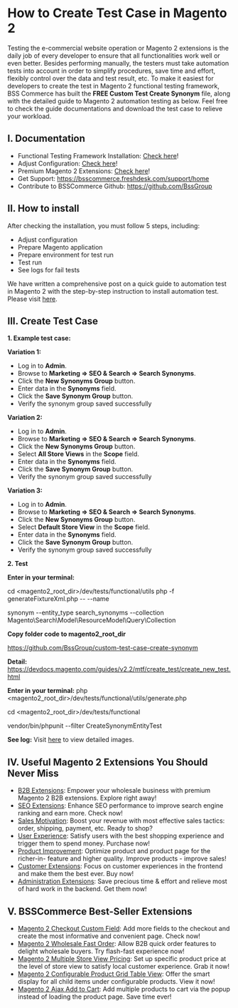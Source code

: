 # How to Create Test Case in Magento 2

Testing the e-commercial website operation or Magento 2 extensions is the daily job of every developer to ensure that all functionalities work well or even better. Besides performing manually, the testers must take automation tests into account in order to simplify procedures, save time and effort, flexibly control over the data and test result, etc. 
To make it easiest for developers to create the test in Magento 2 functional testing framework, BSS Commerce has built the **FREE Custom Test Create Synonym** file, along with the detailed guide to Magento 2 automation testing as below. Feel free to check the guide documentations and download the test case to relieve your workload.

## I. Documentation

- Functional Testing Framework Installation: <a href="https://devdocs.magento.com/guides/v2.0/mtf/mtf_installation.html" target="_blank">Check here</a>!
- Adjust Configuration: <a href="https://bsscommerce.com/confluence/a-quick-guide-to-automation-test-in-magento-2.html" target="_blank">Check here</a>!
- Premium Magento 2 Extensions: <a href="https://bsscommerce.com/magento-2-extensions.html" target="_blank">Check here</a>!
- Get Support: <a href="https://bsscommerce.freshdesk.com/support/home" target="_blank">https://bsscommerce.freshdesk.com/support/home</a>
- Contribute to BSSCommerce Github: <a href="https://github.com/BssGroup" target="_blank">https://github.com/BssGroup</a>

## II. How to install

After checking the installation, you must follow 5 steps, including:

- Adjust configuration
- Prepare Magento application
- Prepare environment for test run
- Test run
- See logs for fail tests

We have written a comprehensive post on a quick guide to automation test in Magento 2 with the step-by-step instruction to install automation test. Please visit <a href="https://bsscommerce.com/confluence/a-quick-guide-to-automation-test-in-magento-2.html#aI1" target="_blank">here</a>. 

## III. Create Test Case
**1. Example test case:**

**Variation 1:**

- Log in to **Admin**.
- Browse to **Marketing ⇒ SEO & Search ⇒ Search Synonyms**.
- Click the **New Synonyms Group** button.
- Enter data in the **Synonyms** field.
- Click the **Save Synonym Group** button.
- Verify the synonym group saved successfully

**Variation 2:**

- Log in to **Admin**.
- Browse to **Marketing ⇒ SEO & Search ⇒ Search Synonyms**.
- Click the **New Synonyms Group** button.
- Select **All Store Views** in the **Scope** field.
- Enter data in the **Synonyms** field.
- Click the **Save Synonym Group** button.
- Verify the synonym group saved successfully

**Variation 3:**

- Log in to **Admin**.
- Browse to **Marketing ⇒ SEO & Search ⇒ Search Synonyms**.
- Click the **New Synonyms Group** button.
- Select **Default Store View** in the **Scope** field.
- Enter data in the **Synonyms** field.
- Click the **Save Synonym Group** button.
- Verify the synonym group saved successfully

**2. Test**

**Enter in your terminal:**

cd <magento2_root_dir>/dev/tests/functional/utils php -f generateFixtureXml.php -- --name 

synonym     --entity_type search_synonyms      --collection Magento\\Search\\Model\\ResourceModel\\Query\\Collection

**Copy folder code to magento2_root_dir**

<a href="https://github.com/BssGroup/custom-test-case-create-synonym" target="_blank">https://github.com/BssGroup/custom-test-case-create-synonym </a>

**Detail:** <a href="https://devdocs.magento.com/guides/v2.2/mtf/create_test/create_new_test.html" target="_blank">https://devdocs.magento.com/guides/v2.2/mtf/create_test/create_new_test.html </a>

**Enter in your terminal:**
php <magento2_root_dir>/dev/tests/functional/utils/generate.php

cd <magento2_root_dir>/dev/tests/functional 

vendor/bin/phpunit --filter CreateSynonymEntityTest

**See log:** Visit <a href="https://bsscommerce.com/confluence/a-quick-guide-to-automation-test-in-magento-2.html" target="_blank">here</a> to view detailed images. 

## IV. Useful Magento 2 Extensions You Should Never Miss

- <a href="https://bsscommerce.com/magento-2-extensions/b2b.html" target="_blank">B2B Extensions</a>: Empower your wholesale business with premium Magento 2 B2B extensions. Explore right away!
- <a href="https://bsscommerce.com/magento-2-extensions/seo.html" target="_blank">SEO Extensions</a>: Enhance SEO performance to improve search engine ranking and earn more. Check now!
- <a href="https://bsscommerce.com/magento-2-extensions/sales-motivation.html" target="_blank">Sales Motivation</a>: Boost your revenue with most effective sales tactics: order, shipping, payment, etc. Ready to shop?
- <a href="https://bsscommerce.com/magento-2-extensions/user-experience.html" target="_blank">User Experience</a>: Satisfy users with the best shopping experience and trigger them to spend money. Purchase now!
- <a href="https://bsscommerce.com/magento-2-extensions/product-improvement.html" target="_blank">Product Improvement</a>: Optimize product and product page for the richer-in- feature and higher quality. Improve products - improve sales!
- <a href="https://bsscommerce.com/magento-2-extensions/customer.html" target="_blank">Customer Extensions</a>: Focus on customer experiences in the frontend and make them the best ever. Buy now!
- <a href="https://bsscommerce.com/magento-2-extensions/administration.html" target="_blank">Administration Extensions</a>: Save precious time & effort and relieve most of hard work in the backend. Get them now!

## V. BSSCommerce Best-Seller Extensions

- <a href="https://bsscommerce.com/magento2-checkout-custom-field.html" target="_blank">Magento 2 Checkout Custom Field</a>: Add more fields to the checkout and create the most informative and convenient page. Check now!
- <a href="https://bsscommerce.com/magento-2-wholesale-fast-order.html" target="_blank">Magento 2 Wholesale Fast Order</a>: Allow B2B quick order features to delight wholesale buyers. Try flash-fast experience now!
- <a href="https://bsscommerce.com/magento-multiple-store-view-pricing-for-magento-2.html" target="_blank">Magento 2 Multiple Store View Pricing</a>: Set up specific product price at the level of store view to satisfy local customer experience. Grab it now!
- <a href="https://bsscommerce.com/magento-configurable-product-grid-table-view-for-magento-2.html" target="_blank">Magento 2 Configurable Product Grid Table View</a>: Offer the smart display for all child items under configurable products. View it now!
- <a href="https://bsscommerce.com/magento-2-ajax-add-to-cart.html" target="_blank">Magento 2 Ajax Add to Cart</a>: Add multiple products to cart via the popup instead of loading the product page. Save time ever!
